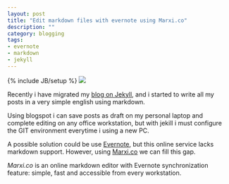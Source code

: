 ```yaml
---
layout: post
title: "Edit markdown files with evernote using Marxi.co"
description: ""
category: blogging
tags: 
- evernote
- markdown
- jekyll
---
```

{% include JB/setup %}
![](http://sixhat.files.wordpress.com/2012/02/evernote_markdown.jpg)

Recently i have migrated my [blog on Jekyll](http://www.andreafortuna.org/blogging/2014/09/28/we-migrate-on-jekyll/), and i started to write all my posts in a very simple english using markdown.
<!-- more -->
Using blogspot i can save posts as draft on my personal laptop and complete editing on any office workstation, but with jekill i must configure the GIT environment everytime i using a new PC.

A possible solution could be use [Evernote](https://www.evernote.com), but this online service lacks markdown support. However, using [Marxi.co](http://marxi.co) we can fill this gap. 

*Marxi.co* is an online markdown editor with Evernote synchronization feature: simple, fast and accessible from every workstation.